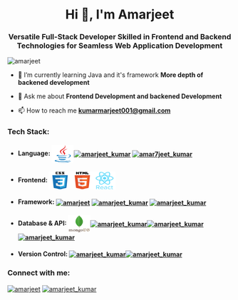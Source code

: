 <h1 align="center">Hi 👋, I'm Amarjeet</h1>
<h3 align="center">Versatile Full-Stack Developer Skilled in Frontend and Backend Technologies for Seamless Web Application Development</h3>


<p align="left"> <img src="https://komarev.com/ghpvc/?username=kumaramarjeet7503&label=Profile%20views&color=0e75b6&style=flat" alt="amarjeet" /> </p>

- 🌱 I’m currently learning Java and it's framework **More depth of backened development**

- 💬 Ask me about **Frontend Development and backened Development**

- 📫 How to reach me **kumarmarjeet001@gmail.com**


<h3 align="left">Tech Stack:</h3>
<p align="left"> 
<!-- Language -->


- #### Language:  <a href="https://www.java.com" target="_blank"><img align="center" src="https://raw.githubusercontent.com/devicons/devicon/master/icons/java/java-original.svg" alt="amarjeet" height="40" width="50" /></a><a href="https://www.php.net/docs.php" target="_blank"><img align="center" src="https://www.php.net/images/logos/new-php-logo.svg" alt="amarjeet_kumar" height="40" width="50" /></a> <a href="https://www.php.net/docs.php" target="_blank"><img align="center" src="https://iconape.com/wp-content/png_logo_vector/ottawa-js-logo.png" alt="amar7jeet_kumar" height="40" width="50" /></a>
  
  <!-- Frontend -->


- #### Frontend: <a href="https://www.java.com" target="_blank"><img align="center" src="https://raw.githubusercontent.com/devicons/devicon/master/icons/css3/css3-original-wordmark.svg" alt="amarjeet" height="40" width="50" /></a><a href="https://www.php.net/docs.php" target="_blank"><img align="center" src="https://raw.githubusercontent.com/devicons/devicon/master/icons/html5/html5-original-wordmark.svg" alt="amarjeet_kumar" height="40" width="50" /></a><a href="https://www.javascript.com" target="_blank"><img align="center" src="https://raw.githubusercontent.com/devicons/devicon/master/icons/react/react-original-wordmark.svg" alt="amarjeet_kumar" height="40" width="50" /></a>
 
 <!-- Framework -->
   
- #### Framework:  <a href="https://www.springboot.com" target="_blank"><img align="center" src="https://upload.wikimedia.org/wikipedia/commons/thumb/4/44/Spring_Framework_Logo_2018.svg/1200px-Spring_Framework_Logo_2018.svg.png" alt="amarjeet" height="30" width="100" /></a>  <a href="https://www.laravel.com" target="_blank"><img align="center" src="https://mallow-tech.com/wp-content/uploads/2023/10/1677780279349.png" alt="amarjeet_kumar" height="60" width="100" /></a>  <a href="https://www.laravel.com" target="_blank"><img align="center" src="https://www.ranosys.com/adobe/dynamicmedia/deliver/dm-aid--11622bf8-8b1b-4a5e-9d8e-8b43ce2c255a/component--6--0.png?preferwebp=true&quality=85" alt="amarjeet_kumar" height="30" width="70" /></a>
 
 
 <!-- Database -->

- #### Database & API: <a href="https://www.mongodb.com" target="_blank"><img align="center" src="https://raw.githubusercontent.com/devicons/devicon/master/icons/mongodb/mongodb-original-wordmark.svg" alt="amarjeet" height="40" width="50" /></a><a href="https://www.mysql.com" target="_blank"><img align="center" src="https://www.iconninja.com/files/880/980/48/logo-mysql-development-code-icon.png" alt="amarjeet_kumar" height="40" width="50" /></a><a href="https://www.mssql.com" target="_blank"><img align="center" src="https://cdn.worldvectorlogo.com/logos/microsoft-sql-server-1.svg" alt="amarjeet_kumar" height="40" width="50" /></a> <a href="https://www.mysql.com" target="_blank"><img align="center" src="https://cdn.cookielaw.org/logos/70564414-548a-4286-8ad7-04d95b172a08/e26443c0-68d1-47c8-b8fc-9bc765da2e95/3a159462-db70-43cf-a27d-f602a6baed44/pm-logo-horiz.png" alt="amarjeet_kumar" height="30" width="100" /></a>

  <!-- Version Control --> 

- #### Version Control: <a href="https://www.github.com" target="_blank"><img align="center" src="https://www.vectorlogo.zone/logos/git-scm/git-scm-icon.svg" alt="amarjeet_kumar" height="30" width="40" /></a><a href="https://www.bitbucket.com" target="_blank"><img align="center" src="https://cdn.icon-icons.com/icons2/2699/PNG/512/bitbucket_official_logo_icon_170477.png" alt="amarjeet_kumar" height="30" width="150" /></a>
  
  <!--  API Development --></a>

</p>

<h3 align="left">Connect with me:</h3>
<p align="left">
<a href="https://twitter.com/amarjeet7503" target="_blank"><img align="center" src="https://raw.githubusercontent.com/rahuldkjain/github-profile-readme-generator/master/src/images/icons/Social/twitter.svg" alt="amarjeet" height="30" width="40" /></a>
<a href="https://www.linkedin.com/in/amarjeet-kumar-5881ab144/" target="_blank"><img align="center" src="https://raw.githubusercontent.com/rahuldkjain/github-profile-readme-generator/master/src/images/icons/Social/linked-in-alt.svg" alt="amarjeet_kumar" height="30" width="40" /></a>
</p>

